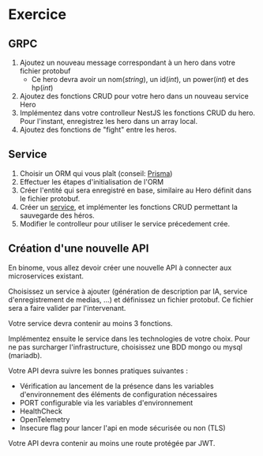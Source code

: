 # Exercice

## GRPC

 1. Ajoutez un nouveau message correspondant à un hero dans votre fichier protobuf
    - Ce hero devra avoir un nom(*string*), un id(*int*), un power(*int*) et des hp(*int*)
 2. Ajoutez des fonctions CRUD pour votre hero dans un nouveau service Hero
 3. Implémentez dans votre controlleur NestJS les fonctions CRUD du hero. Pour l'instant, enregistrez les hero dans un array local.
 4. Ajoutez des fonctions de "fight" entre les heros.

## Service

   1. Choisir un ORM qui vous plaît (conseil: [Prisma](https://docs.nestjs.com/recipes/prisma))
   2. Effectuer les étapes d'initialisation de l'ORM
   3. Créer l'entité qui sera enregistré en base, similaire au Hero définit dans le fichier protobuf.
   4. Créer un [service](https://docs.nestjs.com/fundamentals/custom-providers), et implémenter les fonctions CRUD permettant la sauvegarde des héros.
   5. Modifier le controlleur pour utiliser le service précedement crée. 

## Création d'une nouvelle API

En binome, vous allez devoir créer une nouvelle API à connecter aux microservices existant.

Choisissez un service à ajouter (génération de description par IA, service d'enregistrement de medias, ...) et définissez un fichier protobuf. Ce fichier sera a faire valider par l'intervenant.

Votre service devra contenir au moins 3 fonctions.

Implémentez ensuite le service dans les technologies de votre choix. Pour ne pas surcharger l'infrastructure, choisissez une BDD mongo ou mysql (mariadb).

Votre API devra suivre les bonnes pratiques suivantes :
 - Vérification au lancement de la présence dans les variables d'environnement des éléments de configuration nécessaires
 - PORT configurable via les variables d'environnement
 - HealthCheck
 - OpenTelemetry
 - Insecure flag pour lancer l'api en mode sécurisée ou non (TLS)

Votre API devra contenir au moins une route protégée par JWT.